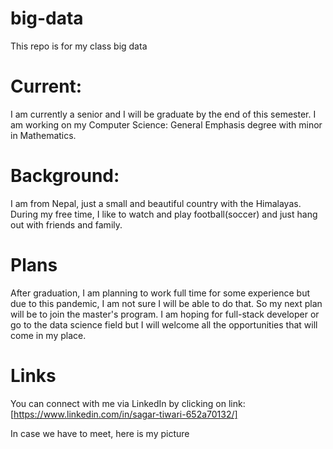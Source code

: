 # big-data
This repo is for my class big data
# Current:
I am currently a senior and I will be graduate by the end of this semester. I am working on my Computer Science: General Emphasis degree with minor in Mathematics.   

# Background:
I am from Nepal, just a small and beautiful country with the Himalayas. During my free time, I like to watch and play football(soccer) and just hang out with friends and family.

# Plans
After graduation, I am planning to work full time for some experience but due to this pandemic, I am not sure I will be able to do that. So my next plan will be to join the master's program.  I am hoping for full-stack developer or go to the data science field but I will welcome all the opportunities that will come in my place. 

# Links
You can connect with me via LinkedIn by clicking on link: [https://www.linkedin.com/in/sagar-tiwari-652a70132/]

In case we have to meet, here is my picture

